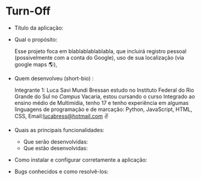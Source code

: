 # Turn-Off
 - Título da aplicação:

- Qual o propósito:

   Esse projeto foca em blablablablablabla, que incluirá registro pessoal (possivelmente com a conta do Google), uso de sua localização (via google maps :earth_americas:),

- Quem desenvolveu (short-bio) :

  Integrante 1: Luca Savi Mundi Bressan estudo no Instituto Federal do Rio Grande do Sul no *Campus* Vacaria, estou cursando o curso Integrado ao ensino médio de Multimídia, tenho 17 e tenho experiência em algumas linguagens de programação e de marcação: Python, JavaScript, HTML, CSS, Email:lucabress@hotmail.com :v:
  
- Quais as principais funcionalidades:
    - Que serão desenvolvidas:
    - Que estão desenvolvidas:
- Como instalar e configurar corretamente a aplicação:

- Bugs conhecidos e como resolvê-los:
